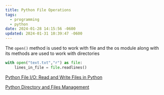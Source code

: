 ```yaml
---
title: Python File Operations
tags:
  - programming
  - python
date: 2024-01-28 14:15:56 -0600
updated: 2024-01-31 10:39:47 -0600
---
```


The `open()` method is used to work with file and the os module along with its methods are used to work with directories

````python
with open("text.txt","r") as file:
	lines_in_file = file.readlines()
````

[Python File I/O: Read and Write Files in Python](https://www.programiz.com/python-programming/file-operation)  

[Python Directory and Files Management](https://www.programiz.com/python-programming/directory)
